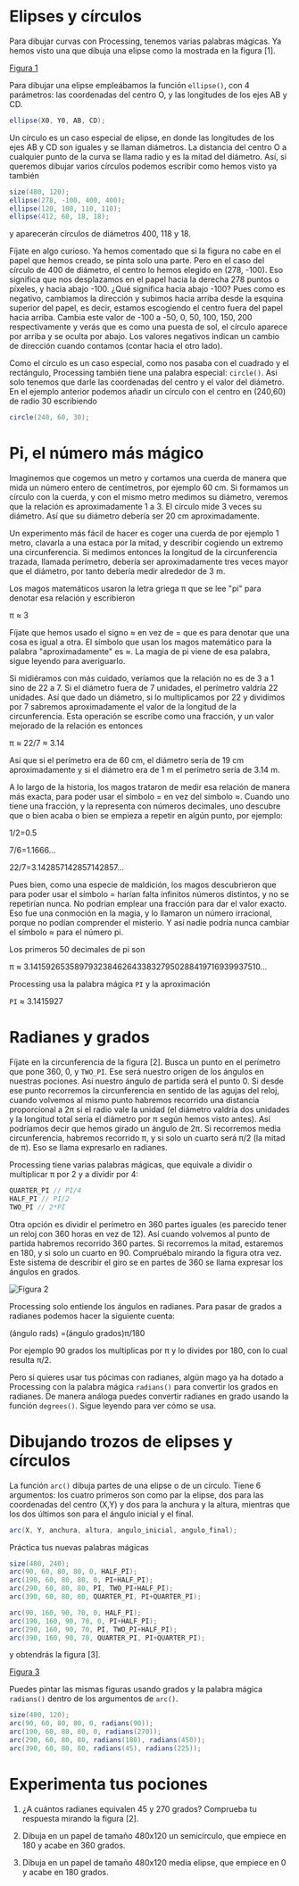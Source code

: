 # Elipses y círculos

Para dibujar curvas con Processing, tenemos varias palabras mágicas. Ya
hemos visto una que dibuja una elipse como la mostrada en la figura
[1].

[Figura 1](pictures/ps5_1.png)

Para dibujar una elipse empleábamos la función `ellipse()`, con 4
parámetros: las coordenadas del centro O, y las longitudes de los ejes
AB y CD.

``` java
ellipse(X0, Y0, AB, CD);
```

Un círculo es un caso especial de elipse, en donde las longitudes de los
ejes AB y CD son iguales y se llaman diámetros. La distancia del centro
O a cualquier punto de la curva se llama radio y es la mitad del
diámetro. Así, si queremos dibujar varios círculos podemos escribir como
hemos visto ya también

``` java
size(480, 120);
ellipse(278, -100, 400, 400);
ellipse(120, 100, 110, 110);
ellipse(412, 60, 18, 18);
```

y aparecerán círculos de diámetros 400, 118 y 18.

Fíjate en algo curioso. Ya hemos comentado que si la figura no cabe en
el papel que hemos creado, se pinta solo una parte. Pero en el caso del
círculo de 400 de diámetro, el centro lo hemos elegido en (278, -100).
Eso significa que nos desplazamos en el papel hacia la derecha 278
puntos o píxeles, y hacia abajo -100. ¿Qué significa hacia abajo -100?
Pues como es negativo, cambiamos la dirección y subimos hacia arriba
desde la esquina superior del papel, es decir, estamos escogiendo el
centro fuera del papel hacia arriba. Cambia este valor de -100 a -50, 0,
50, 100, 150, 200 respectivamente y verás que es como una puesta de sol,
el círculo aparece por arriba y se oculta por abajo. Los valores
negativos indican un cambio de dirección cuando contamos (contar hacia
el otro lado).

Como el círculo es un caso especial, como nos pasaba con el cuadrado y
el rectángulo, Processing también tiene una palabra especial:
`circle()`. Así solo tenemos que darle las coordenadas del centro y el
valor del diámetro. En el ejemplo anterior podemos añadir un círculo con
el centro en (240,60) de radio 30 escribiendo

``` java
circle(240, 60, 30);
```

# Pi, el número más mágico

Imaginemos que cogemos un metro y cortamos una cuerda de manera que mida
un número entero de centímetros, por ejemplo 60 cm. Si formamos un
círculo con la cuerda, y con el mismo metro medimos su diámetro, veremos
que la relación es aproximadamente 1 a 3. El círculo mide 3 veces su
diámetro. Así que su diámetro debería ser 20 cm aproximadamente.

Un experimento más fácil de hacer es coger una cuerda de por ejemplo 1
metro, clavarla a una estaca por la mitad, y describir cogiendo un
extremo una circunferencia. Si medimos entonces la longitud de la
circunferencia trazada, llamada perímetro, debería ser aproximadamente
tres veces mayor que el diámetro, por tanto debería medir alrededor de 3
m.

Los magos matemáticos usaron la letra griega &pi; que se lee "pi" para
denotar esa relación y escribieron 

&pi; &asymp; 3 

Fíjate que hemos usado el signo &asymp; en vez de = que es para denotar que una cosa es
igual a otra. El símbolo que usan los magos matemático para la palabra
"aproximadamente" es $\approx$. La magia de pi viene de esa palabra,
sigue leyendo para averiguarlo.

Si midiéramos con más cuidado, veríamos que la relación no es de 3 a 1
sino de 22 a 7. Si el diámetro fuera de 7 unidades, el perímetro valdría
22 unidades. Así que dado un diámetro, si lo multiplicamos por 22 y
dividimos por 7 sabremos aproximadamente el valor de la longitud de la
circunferencia. Esta operación se escribe como una fracción, y un valor
mejorado de la relación es entonces

&pi; &asymp; 22/7 &asymp; 3.14 

Así que si el perímetro era de 60 cm, el diámetro sería de 19 cm aproximadamente 
y si el diámetro era de 1 m el perímetro sería de 3.14 m.

A lo largo de la historia, los magos trataron de medir esa relación de
manera más exacta, para poder usar el símbolo = en vez del símbolo
&asymp;. Cuando uno tiene una fracción, y la representa con números
decimales, uno descubre que o bien acaba o bien se empieza a repetir en
algún punto, por ejemplo:

1/2=0.5

7/6=1.1666...

22/7=3.142857142857142857...
  
Pues bien, como una especie de maldición, los magos
descubrieron que para poder usar el símbolo = harían falta infinitos
números distintos, y no se repetirían nunca. No podrían emplear una
fracción para dar el valor exacto. Eso fue una conmoción en la magia, y
lo llamaron un número irracional, porque no podían comprender el
misterio. Y así nadie podría nunca cambiar el símbolo $\approx$ para el
número pi.

Los primeros 50 decimales de pi son

&pi; &asymp; 3.14159265358979323846264338327950288419716939937510...

Processing usa la palabra mágica `PI` y la aproximación

`PI` &asymp; 3.1415927

# Radianes y grados

Fíjate en la circunferencia de la figura [2]. Busca un
punto en el perímetro que pone 360, 0, y `TWO_PI`. Ese será nuestro
origen de los ángulos en nuestras pociones. Así nuestro ángulo de
partida será el punto 0. Si desde ese punto recorremos la
circunferencia en sentido de las agujas del reloj, cuando volvemos al
mismo punto habremos recorrido una distancia proporcional a 2&pi; si el
radio vale la unidad (el diámetro valdría dos unidades y la longitud
total sería el diámetro por &pi; según hemos visto antes). Así
podríamos decir que hemos girado un ángulo de 2&pi;. Si recorremos
media circunferencia, habremos recorrido &pi;, y si solo un cuarto será
&pi;/2 (la mitad de &pi;). Eso se llama expresarlo en radianes.

Processing tiene varias palabras mágicas, que equivale a dividir o
multiplicar &pi; por 2 y a dividir por 4:

``` java
QUARTER_PI // PI/4
HALF_PI // PI/2
TWO_PI // 2*PI
```

Otra opción es dividir el perímetro en 360 partes iguales (es parecido
tener un reloj con 360 horas en vez de 12). Así cuando volvemos al punto
de partida habremos recorrido 360 partes. Si recorremos la mitad,
estaremos en 180, y si solo un cuarto en 90. Compruébalo mirando la
figura otra vez. Este sistema de describir el giro se en partes de 360
se llama expresar los ángulos en grados.

![Figura 2](pictures/ps5_2.png)

Processing solo entiende los ángulos en radianes. Para pasar de grados a
radianes podemos hacer la siguiente cuenta:

(ángulo rads) =(ángulo grados)&pi;/180

Por ejemplo 90 grados los multiplicas por &pi; y lo divides por 180, con lo
cual resulta &pi;/2.

Pero si quieres usar tus pócimas con radianes, algún mago ya ha dotado a
Processing con la palabra mágica `radians()` para convertir los grados
en radianes. De manera análoga puedes convertir radianes en grado usando
la función `degrees()`. Sigue leyendo para ver cómo se usa.

# Dibujando trozos de elipses y círculos

La función `arc()` dibuja partes de una elipse o de un círculo. Tiene 6
argumentos: los cuatro primeros son como par la elipse, dos para las
coordenadas del centro (X,Y) y dos para la anchura y la altura, mientras
que los dos últimos son para el ángulo inicial y el final.

``` java
arc(X, Y, anchura, altura, angulo_inicial, angulo_final);
```

Práctica tus nuevas palabras mágicas

``` java
size(480, 240);
arc(90, 60, 80, 80, 0, HALF_PI);
arc(190, 60, 80, 80, 0, PI+HALF_PI);
arc(290, 60, 80, 80, PI, TWO_PI+HALF_PI);
arc(390, 60, 80, 80, QUARTER_PI, PI+QUARTER_PI);

arc(90, 160, 90, 70, 0, HALF_PI);
arc(190, 160, 90, 70, 0, PI+HALF_PI);
arc(290, 160, 90, 70, PI, TWO_PI+HALF_PI);
arc(390, 160, 90, 70, QUARTER_PI, PI+QUARTER_PI);
```

y obtendrás la figura [3].

[Figura 3](pictures/ps5_3.png)

Puedes pintar las mismas figuras usando grados y la palabra mágica
`radians()` dentro de los argumentos de `arc()`.

``` java
size(480, 120);
arc(90, 60, 80, 80, 0, radians(90));
arc(190, 60, 80, 80, 0, radians(270));
arc(290, 60, 80, 80, radians(180), radians(450));
arc(390, 60, 80, 80, radians(45), radians(225));
```

# Experimenta tus pociones

1.  ¿A cuántos radianes equivalen 45 y 270 grados? Comprueba tu
    respuesta mirando la figura [2].
   
2.  Dibuja en un papel de tamaño 480x120 un semicírculo, que empiece en
    180 y acabe en 360 grados.

3.  Dibuja en un papel de tamaño 480x120 media elipse, que empiece en 0
    y acabe en 180 grados.
